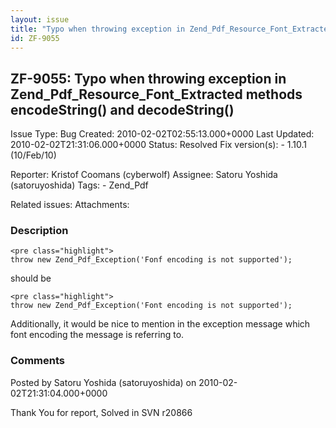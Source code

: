 ```yaml
---
layout: issue
title: "Typo when throwing exception in Zend_Pdf_Resource_Font_Extracted methods encodeString() and decodeString()"
id: ZF-9055
---
```


ZF-9055: Typo when throwing exception in Zend\_Pdf\_Resource\_Font\_Extracted methods encodeString() and decodeString()
-----------------------------------------------------------------------------------------------------------------------

 Issue Type: Bug Created: 2010-02-02T02:55:13.000+0000 Last Updated: 2010-02-02T21:31:06.000+0000 Status: Resolved Fix version(s): - 1.10.1 (10/Feb/10)
 
 Reporter:  Kristof Coomans (cyberwolf)  Assignee:  Satoru Yoshida (satoruyoshida)  Tags: - Zend\_Pdf
 
 Related issues: 
 Attachments: 
### Description

 
    <pre class="highlight">
    throw new Zend_Pdf_Exception('Fonf encoding is not supported');


should be

 
    <pre class="highlight">
    throw new Zend_Pdf_Exception('Font encoding is not supported');


Additionally, it would be nice to mention in the exception message which font encoding the message is referring to.

 

 

### Comments

Posted by Satoru Yoshida (satoruyoshida) on 2010-02-02T21:31:04.000+0000

Thank You for report, Solved in SVN r20866

 

 